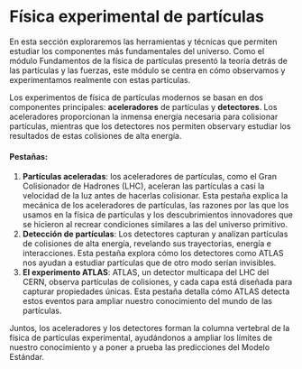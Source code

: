 # Física experimental de partículas
En esta sección exploraremos las herramientas y técnicas que permiten estudiar los componentes más fundamentales del universo. Como el módulo Fundamentos de la física de partículas presentó la teoría detrás de las partículas y las fuerzas, este módulo se centra en cómo observamos y experimentamos realmente con estas partículas.

Los experimentos de física de partículas modernos se basan en dos componentes principales: **aceleradores** de partículas y **detectores**. Los aceleradores proporcionan la inmensa energía necesaria para colisionar partículas, mientras que los detectores nos permiten observary estudiar los resultados de estas colisiones de alta energía.

#### Pestañas:
1. **Partículas aceleradas**: los aceleradores de partículas, como el Gran Colisionador de Hadrones (LHC), aceleran las partículas a casi la velocidad de la luz antes de hacerlas colisionar. Esta pestaña explica la mecánica de los aceleradores de partículas, las razones por las que los usamos en la física de partículas y los descubrimientos innovadores que se hicieron al recrear condiciones similares a las del universo primitivo.
2. **Detección de partículas**: Los detectores capturan y analizan partículas de colisiones de alta energía, revelando sus trayectorias, energía e interacciones. Esta pestaña explora cómo los detectores como ATLAS nos ayudan a estudiar partículas que de otro modo serían invisibles.
3. **El experimento ATLAS**: ATLAS, un detector multicapa del LHC del CERN, observa partículas de colisiones, y cada capa está diseñada para capturar propiedades únicas. Esta pestaña detalla cómo ATLAS detecta estos eventos para ampliar nuestro conocimiento del mundo de las partículas.

Juntos, los aceleradores y los detectores forman la columna vertebral de la física de partículas experimental, ayudándonos a ampliar los límites de nuestro conocimiento y a poner a prueba las predicciones del Modelo Estándar.